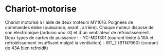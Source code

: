 # Chariot-motorise
Chariot motorisé à l'aide de deux moteurs MY1016.
Poignées de commandes ebike (puissance, avant , arrière).
Chaque moteur dispose de son électronique (arduino uno r3) et d'un ventilateur de refroidissement.
Deux types de cartes de puissance : 
	- YC-MD1301 (courant limité à 10A et refroidissement insuffisant malgré la ventilation)
	- IBT_2 (BTN7960) (courant de 43A bien refroidit)

